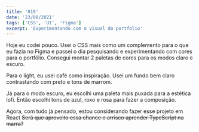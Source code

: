 ```yaml
---
title: '019'
date: '23/08/2021'
tags: ['CSS', 'UI', 'Figma']
excerpt: 'Experimentando com o visual do portfolio'
---
```

Hoje eu codei pouco. Usei o CSS mais como um complemento para o que eu fazia no Figma e passei o dia pesquisando e experimentando com cores para o portfólio. Consegui montar 2 paletas de cores para os modos claro e escuro.

Para o light, eu usei café como inspiração. Usei um fundo bem claro contrastando com preto e tons de marrom.

Já para o modo escuro, eu escolhi uma paleta mais puxada para a estética lofi. Então escolhi tons de azul, roxo e rosa para fazer a composição.

Agora, com tudo já pensado, estou considerando fazer esse projeto em React ~~Será que aproveito essa chance e arrisco aprender TypeScript na marra?~~
